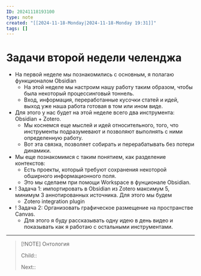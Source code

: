 ```yaml
---
ID: 20241118193100
type: note
created: "[[2024-11-18-Monday|2024-11-18-Monday 19:31]]"
tags: []
---
```

#  Задачи второй недели челенджа

- На первой неделе мы познакомились с основным, я полагаю функционалом Obsidian
	- ﻿﻿На этой неделе мы настроим нашу работу таким образом, чтобы была некоторый процессинговый тоннель.
	- ﻿﻿Вход, информация, переработанные кусочки статей и идей, выход уже наша работа готовая в том или ином виде.
- ﻿﻿Для этого у нас будет на этой неделе всего два инструмента: Obsidian + Zotero.
	- Мы коснемся еще мыслей и идей относительного, того, что инструменты подразумевают и позволяют выполнять с ними определенную работу.
	- ﻿﻿Вот эта связка, позволяет собирать и перерабатывать без потери динамики.
- ﻿﻿Мы еще познакомимся c таким понятием, как разделение контекстов:
	- ﻿﻿Есть проекты, который требуют сохранения некоторой обширного информационного поля.
	- Это мы сделаем при помощи Workspace в фунционале Obsidian.
- ! Задача 1: импортировать в Obsidian из Zotero максимум 5, минимум 3 аннотированных источника. Для этого мы будем
	- Zotero integration plugin
- ! Задача 2: Организовать графическое размещение на пространстве Canvas.
	- ﻿﻿Для этого я буду рассказывать одну идею в день видео и показывать как я работаю с остальными инструментами.


---


> [!NOTE] Онтология
> 
> Child:: 
> 
> Next:: 
